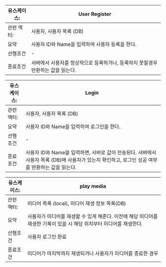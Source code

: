 |유스케이스:| User Register |
|------|---|
|관련 액터:|사용자, 사용자 목록 (DB)|
|요약|사용자 ID와 Name을 입력하여 사용자 등록을 한다.|
|선행조건|-|
|종료조건|서버에서 사용자를 정상적으로 등록하거나, 등록하지 못할경우 반환하는 값을 읽는다.|

|유스케이스:| Login |
|------|---|
|관련 액터:| 사용자, 사용자 목록 (DB) |
|요약| 사용자 ID와 Name을 입력하여 로그인을 한다.|
|선행조건|-|
|종료조건| 사용자 ID와 Name을 입력하면, 서버로 값이 전송된다. 서버에서 사용자 목록 (DB)에 사용자가 있는지 확인하고, 로그인 성공 여부를 반환하는 값을 읽는다.|

|유스케이스:| play media |
|------|---|
|관련 액터:| 미디어 목록 (local), 미디어 재생 정보 목록(DB) |
|요약|사용자가 미디어를 재생할 수 있게 해준다. 이전에 해당 미디어를 재생한 기록이 있을 시 해당 위치부터 미디어를 재생한다.|
|선행조건| 사용자 로그인 완료 |
|종료조건| 미디어가 마지막까지 재생되거나 사용자가 미디어를 종료한 경우|


<!-- <img src="./images/use_case.png" width="600" height="400" align="center"/> -->
